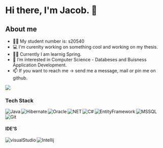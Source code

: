 # Hi there, I'm Jacob. 👋
## About me
- :student: My student number is: s20540
- :computer: I'm curenlty working on something cool and working on my thesis.
- :student: Currently I am learnig Spring.
- 👀 I’m interested in Computer Science - Databeses and Buisness Application Development.
- 📫 If you want to reach me -> send me a message, mail or pin me on github.
 
<img src="https://github-readme-stats.vercel.app/api/top-langs/?username=s20540&layout=compact" />

### Tech Stack

<img align="left" alt="Java" src="https://img.shields.io/badge/Java-ED8B00?style=for-the-badge&logo=java&logoColor=white" />
<img align="left" alt="Hibernate" src="https://img.shields.io/badge/Hibernate-59666C?style=for-the-badge&logo=Hibernate&logoColor=white" />
<img align="left" alt="Oracle" src="https://img.shields.io/badge/Oracle-F80000?style=for-the-badge&logo=oracle&logoColor=black" />
<img align="left" alt="NET" src="https://img.shields.io/badge/.NET-5C2D91?style=for-the-badge&logo=.net&logoColor=white" />
<img align="left" alt="C#" src="https://img.shields.io/badge/C%23-239120?style=for-the-badge&logo=c-sharp&logoColor=white" />
<img align="left" alt="EntityFramework" src="https://img.shields.io/badge/Entity%20Framework%20Core-EfCore-red" />
<img align="left" alt="MSSQL" src="https://img.shields.io/badge/Microsoft%20SQL%20Sever-CC2927?style=for-the-badge&logo=microsoft%20sql%20server&logoColor=white" />
<img alt="Git" src="https://img.shields.io/badge/GIT-E44C30?style=for-the-badge&logo=git&logoColor=white" />


<!-- ![Anurag's GitHub stats](https://github-readme-stats.vercel.app/api?username=anuraghazra&show_icons=true&theme=radical) -->

#### IDE'S
<img align="left" alt="visualStudio" src="https://img.shields.io/badge/Visual_Studio-5C2D91?style=for-the-badge&logo=visual%20studio&logoColor=white" />
<img alt="Intellij" src="https://img.shields.io/badge/IntelliJ_IDEA-000000.svg?style=for-the-badge&logo=intellij-idea&logoColor=white" />
